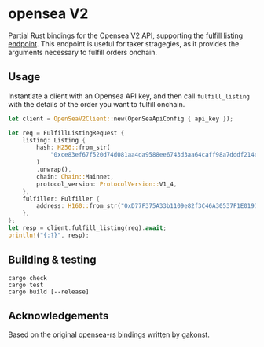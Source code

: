 # opensea V2

Partial Rust bindings for the Opensea V2 API, supporting the [fulfill listing endpoint](https://docs.opensea.io/reference/fulfill-a-listing). This endpoint is useful for taker stragegies, as it provides the arguments necessary to fulfill orders onchain. 

## Usage

Instantiate a client with an Opensea API key, and then call `fulfill_listing` with the details of the order you want to fulfill onchain. 


```rs
let client = OpenSeaV2Client::new(OpenSeaApiConfig { api_key });

let req = FulfillListingRequest {
    listing: Listing {
        hash: H256::from_str(
            "0xce83ef67f520d74d081aa4da9588ee6743d3aa64caff98a7dddf214e10469929",
        )
        .unwrap(),
        chain: Chain::Mainnet,
        protocol_version: ProtocolVersion::V1_4,
    },
    fulfiller: Fulfiller {
        address: H160::from_str("0xD77F375A33b1109e82f3C46A30537F1E019708eB").unwrap(),
    },
};
let resp = client.fulfill_listing(req).await;
println!("{:?}", resp);
```


## Building & testing

```
cargo check
cargo test
cargo build [--release]
```

## Acknowledgements

Based on the original [opensea-rs bindings](https://github.com/gakonst/opensea-rs) written by [gakonst](https://twitter.com/gakonst).